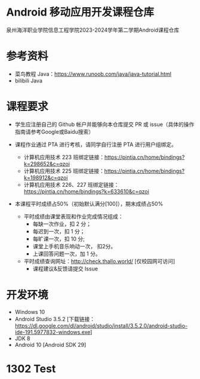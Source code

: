 # Android 移动应用开发课程仓库
泉州海洋职业学院信息工程学院2023-2024学年第二学期Android课程仓库

# 参考资料
- 菜鸟教程 Java：https://www.runoob.com/java/java-tutorial.html
- bilibili Java

# 课程要求
- 学生应注册自己的 Github 帐户并能够向本仓库提交 PR 或 issue（具体的操作指南请参考Google或Baidu搜索）

- 课程作业通过 PTA 进行考核，请同学自行注册 PTA 进行用户组绑定。
    - 计算机应用技术 223 班绑定链接：https://pintia.cn/home/bindings?k=298652&c=qzoi
    - 计算机应用技术 225 班绑定链接：https://pintia.cn/home/bindings?k=198912&c=qzoi
    - 计算机应用技术 226、227 班绑定链接：https://pintia.cn/home/bindings?k=633610&c=qzoi
- 本课程平时成绩占50%（初始默认满分[100]），期末成绩占50%
    - 平时成绩由课堂表现和作业完成情况组成：
        - 每缺一次作业，扣 2 分；
        - 每迟到一次，扣 1 分；
        - 每旷课一次，扣 10 分;
        - 课堂上手机音乐响动一次， 扣2分。
        - 上课回答问题一次，加 1 分。
    - 平时成绩查询网址：http://check.thallo.world/ [仅校园网可访问]
        - 课程建议&反馈请提交 Issue
# 开发环境
- Windows 10
- Android Studio 3.5.2 [下载链接：https://dl.google.com/dl/android/studio/install/3.5.2.0/android-studio-ide-191.5977832-windows.exe]
- JDK 8
- Android 10 [Android SDK 29]

# 1302 Test